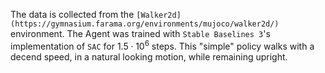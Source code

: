 The data is collected from the `[Walker2d](https://gymnasium.farama.org/environments/mujoco/walker2d/)` environment. The Agent was trained with `Stable Baselines 3`'s implementation of `SAC` for $1.5 \cdot 10^6$ steps. This "simple" policy walks with a decend speed, in a natural looking motion, while remaining upright.